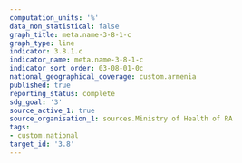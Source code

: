 ```yaml
---
computation_units: '%'
data_non_statistical: false
graph_title: meta.name-3-8-1-c
graph_type: line
indicator: 3.8.1.c
indicator_name: meta.name-3-8-1-c
indicator_sort_order: 03-08-01-0c
national_geographical_coverage: custom.armenia
published: true
reporting_status: complete
sdg_goal: '3'
source_active_1: true
source_organisation_1: sources.Ministry of Health of RA
tags:
- custom.national
target_id: '3.8'
---
```

